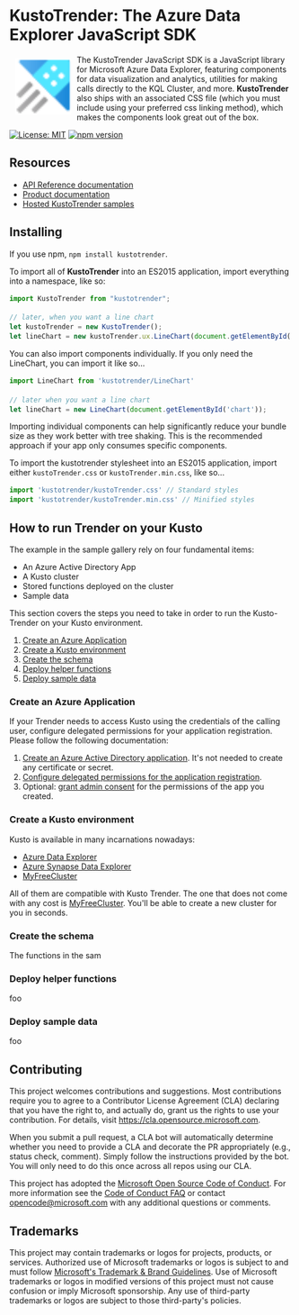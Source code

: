 # KustoTrender: The Azure Data Explorer JavaScript SDK


<a href="https://kustotrender.z6.web.core.windows.net"><img src="./pages/examples/images/ADX.svg" align="left" hspace="10" vspace="6" height="100px"></a>

The KustoTrender JavaScript SDK is a JavaScript library for Microsoft Azure Data Explorer, featuring components for data visualization and analytics, utilities for making calls directly to the KQL Cluster, and more.  **KustoTrender** also ships with an associated CSS file (which you must include using your preferred css linking method), which makes the components look great out of the box.


[![License: MIT](https://img.shields.io/badge/License-MIT-red.svg)](https://opensource.org/licenses/MIT) [![npm version](https://badge.fury.io/js/azure-kusto-trender.svg)](https://badge.fury.io/js/azure-kusto-trender) 

## Resources

* [API Reference documentation](docs/API.md)
* [Product documentation](https://learn.microsoft.com/en-us/azure/data-explorer/data-explorer-overview)
* [Hosted KustoTrender samples](https://kustotrender.z6.web.core.windows.net)

## Installing

If you use npm, `npm install kustotrender`.

To import all of **KustoTrender** into an ES2015 application, import everything into a namespace, like so:

```js
import KustoTrender from "kustotrender";

// later, when you want a line chart
let kustoTrender = new KustoTrender();
let lineChart = new kustoTrender.ux.LineChart(document.getElementById('chart'));
```

You can also import components individually.  If you only need the LineChart, you can import it like so...

```js
import LineChart from 'kustotrender/LineChart'

// later when you want a line chart
let lineChart = new LineChart(document.getElementById('chart'));
```
Importing individual components can help significantly reduce your bundle size as they work better with tree shaking. This is the recommended approach if your app only consumes specific components.

To import the kustotrender stylesheet into an ES2015 application, import either `kustoTrender.css` or `kustoTrender.min.css`, like so...

```js
import 'kustotrender/kustoTrender.css' // Standard styles
import 'kustotrender/kustoTrender.min.css' // Minified styles
```

## How to run Trender on your Kusto

The example in the sample gallery rely on four fundamental items:

* An Azure Active Directory App
* A Kusto cluster
* Stored functions deployed on the cluster
* Sample data

This section covers the steps you need to take in order to run the Kusto-Trender on your Kusto environment.

1. [Create an Azure Application](#create-an-azure-application)
1. [Create a Kusto environment](#create-a-kusto-environment)
1. [Create the schema](#create-the-schema)
1. [Deploy helper functions](#deploy-helper-functions)
1. [Deploy sample data](#deploy-sample-data)

### Create an Azure Application

If your Trender needs to access Kusto using the credentials of the calling user, configure delegated permissions for your application registration. Please follow the following documentation:

1. [Create an Azure Active Directory application](https://learn.microsoft.com/azure/data-explorer/provision-azure-ad-app). It's not needed to create any certificate or secret.
1. [Configure delegated permissions for the application registration](https://learn.microsoft.com/azure/data-explorer/provision-azure-ad-app).
1. Optional: [grant admin consent](https://learn.microsoft.com/azure/active-directory/develop/v2-permissions-and-consent?WT.mc_id=Portal-Microsoft_AAD_RegisteredApps#admin-consent) for the permissions of the app you created.

### Create a Kusto environment

Kusto is available in many incarnations nowadays:

* [Azure Data Explorer](https://learn.microsoft.com/azure/data-explorer/data-explorer-overview)
* [Azure Synapse Data Explorer](https://learn.microsoft.com/azure/synapse-analytics/data-explorer/data-explorer-overview)
* [MyFreeCluster](https://aka.ms/kustofree)

All of them are compatible with Kusto Trender. The one that does not come with any cost is [MyFreeCluster](https://aka.ms/kustofree). You'll be able to create a new cluster for you in seconds.

### Create the schema

The functions in the sam

### Deploy helper functions

foo

### Deploy sample data

foo

## Contributing

This project welcomes contributions and suggestions.  Most contributions require you to agree to a
Contributor License Agreement (CLA) declaring that you have the right to, and actually do, grant us
the rights to use your contribution. For details, visit https://cla.opensource.microsoft.com.

When you submit a pull request, a CLA bot will automatically determine whether you need to provide
a CLA and decorate the PR appropriately (e.g., status check, comment). Simply follow the instructions
provided by the bot. You will only need to do this once across all repos using our CLA.

This project has adopted the [Microsoft Open Source Code of Conduct](https://opensource.microsoft.com/codeofconduct/).
For more information see the [Code of Conduct FAQ](https://opensource.microsoft.com/codeofconduct/faq/) or
contact [opencode@microsoft.com](mailto:opencode@microsoft.com) with any additional questions or comments.

## Trademarks

This project may contain trademarks or logos for projects, products, or services. Authorized use of Microsoft 
trademarks or logos is subject to and must follow 
[Microsoft's Trademark & Brand Guidelines](https://www.microsoft.com/en-us/legal/intellectualproperty/trademarks/usage/general).
Use of Microsoft trademarks or logos in modified versions of this project must not cause confusion or imply Microsoft sponsorship.
Any use of third-party trademarks or logos are subject to those third-party's policies.
